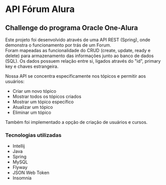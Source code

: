 <h1>API Fórum Alura</h1>

<h2>Challenge do programa Oracle One-Alura</h2>

Este projeto foi desenvolvido através de uma API REST (Spring), onde demonstra o funcionamento por trás de um Forum.</br>
Foram mapeadas as funcionalidade do CRUD (create, update, ready e delete) para armazenamento das informações junto ao banco de dados (SQL).
Os dados possuem relação entre si, ligados através do "id", primary key e chaves estrangeira.

Nossa API se concentra especificamente nos tópicos e permitir aos usuários:

* Criar um novo tópico
* Mostrar todos os tópicos criados
* Mostrar um tópico específico
* Atualizar um tópico
* Eliminar um tópico

Também foi implementado a opção de criação de usuários e cursos.

<h3>Tecnologias utilizadas</h3>

* Intellij
* Java
* Spring
* MySQL
* Flyway
* JSON Web Token
* Insomnia
